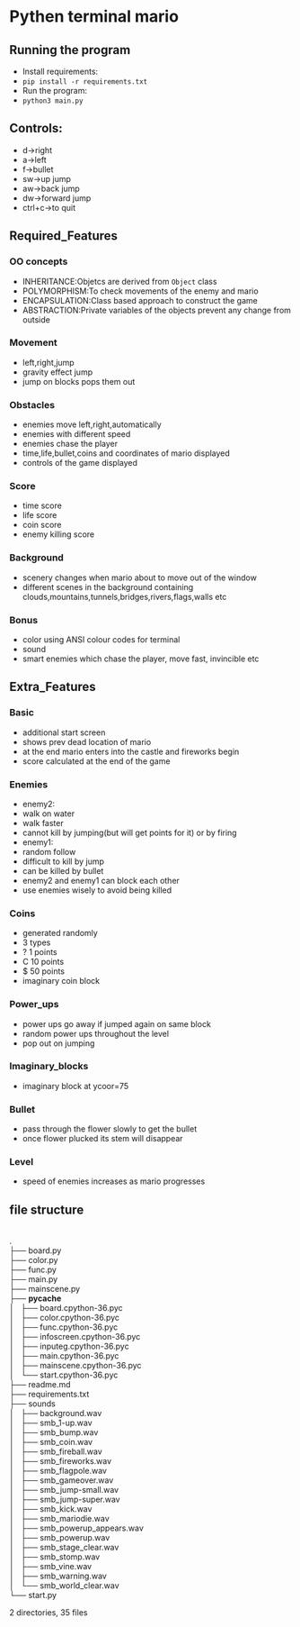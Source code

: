 # Pythen terminal mario

## Running the program

- Install requirements:
 - `pip install -r requirements.txt`
- Run the program:
 - `python3 main.py`

## Controls:

- d->right
- a->left
- f->bullet
- sw->up jump
- aw->back jump
- dw->forward jump
- ctrl+c->to quit

## Required_Features
 ### OO concepts
 - INHERITANCE:Objetcs are derived from `Object` class
 - POLYMORPHISM:To check movements of the enemy and mario
 - ENCAPSULATION:Class based approach to construct the game
 - ABSTRACTION:Private variables of the objects prevent any change from outside 

 ### Movement
 - left,right,jump
 - gravity effect jump
 - jump on blocks pops them out

 ### Obstacles
 - enemies move left,right,automatically
 - enemies with different speed
 - enemies chase the player
 - time,life,bullet,coins and coordinates of mario displayed
 - controls of the game displayed
 
 ### Score
 - time score
 - life score
 - coin score
 - enemy killing score

 ### Background
 - scenery changes when mario about to move out of the window
 - different scenes in the background containing clouds,mountains,tunnels,bridges,rivers,flags,walls etc

 ### Bonus
 - color using ANSI colour codes for terminal
 - sound
 - smart enemies which chase the player, move fast, invincible etc

## Extra_Features

### Basic
- additional start screen
- shows prev dead location of mario
- at the end mario enters into the castle and fireworks begin
- score calculated at the end of the game

### Enemies
- enemy2:
- walk on water
- walk faster
- cannot kill by jumping(but will get points for it) or by firing
- enemy1:
- random follow
- difficult to kill by jump
- can be killed by bullet
- enemy2 and enemy1 can block each other
- use enemies wisely to avoid being killed

### Coins
- generated randomly
- 3 types
- ? 1 points
- C 10 points
- $ 50 points
- imaginary coin block

### Power_ups
- power ups go away if jumped again on same block
- random power ups throughout the level
- pop out on jumping

### Imaginary_blocks
- imaginary block at ycoor=75

### Bullet
- pass through the flower slowly to get the bullet
- once flower plucked its stem will disappear

### Level
- speed of enemies increases as mario progresses

## file structure

<br>.
<br>├── board.py
<br>├── color.py
<br>├── func.py
<br>├── main.py
<br>├── mainscene.py
<br>├── __pycache__
<br>│   ├── board.cpython-36.pyc
<br>│   ├── color.cpython-36.pyc
<br>│   ├── func.cpython-36.pyc
<br>│   ├── infoscreen.cpython-36.pyc
<br>│   ├── inputeg.cpython-36.pyc
<br>│   ├── main.cpython-36.pyc
<br>│   ├── mainscene.cpython-36.pyc
<br>│   └── start.cpython-36.pyc
<br>├── readme.md
<br>├── requirements.txt
<br>├── sounds
<br>│   ├── background.wav
<br>│   ├── smb_1-up.wav
<br>│   ├── smb_bump.wav
<br>│   ├── smb_coin.wav
<br>│   ├── smb_fireball.wav
<br>│   ├── smb_fireworks.wav
<br>│   ├── smb_flagpole.wav
<br>│   ├── smb_gameover.wav
<br>│   ├── smb_jump-small.wav
<br>│   ├── smb_jump-super.wav
<br>│   ├── smb_kick.wav
<br>│   ├── smb_mariodie.wav
<br>│   ├── smb_powerup_appears.wav
<br>│   ├── smb_powerup.wav
<br>│   ├── smb_stage_clear.wav
<br>│   ├── smb_stomp.wav
<br>│   ├── smb_vine.wav
<br>│   ├── smb_warning.wav
<br>│   └── smb_world_clear.wav
<br>└── start.py

2 directories, 35 files
